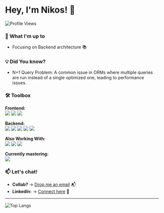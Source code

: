 # Hey, I'm Nikos! 👋  
![Profile Views](https://komarev.com/ghpvc/?username=nikos-chatzatoglou&color=blueviolet)  

### 🔭 **What I'm up to**  
- Focusing on Backend architecture 📚

### 💡  **Did You know?**  
- N+1 Query Problem: A common issue in ORMs where multiple queries are run instead of a single optimized one, leading to performance issues.

### 🛠️ **Toolbox**  
**Frontend:**  
![](https://img.shields.io/badge/TypeScript-007ACC?style=flat&logo=typescript&logoColor=white)
![](https://img.shields.io/badge/React-61DAFB?style=flat&logo=react&logoColor=black)
![](https://img.shields.io/badge/Next.js-000000?style=flat&logo=nextdotjs&logoColor=white)

**Backend:**  
![](https://img.shields.io/badge/Node.js-339933?style=flat&logo=nodedotjs&logoColor=white)
![](https://img.shields.io/badge/Express.js-000000?style=flat&logo=express&logoColor=white)
![](https://img.shields.io/badge/PostgreSQL-316192?style=flat&logo=postgresql&logoColor=white)
![](https://img.shields.io/badge/MySQL-4479A1?style=flat&logo=mysql&logoColor=white)
![](https://img.shields.io/badge/Prisma-2D3748?style=flat&logo=prisma&logoColor=white)

**Also Working With:**  
![](https://img.shields.io/badge/Solidity-363636?style=flat&logo=solidity&logoColor=white)
![](https://img.shields.io/badge/Docker-2496ED?style=flat&logo=docker&logoColor=white)
![](https://img.shields.io/badge/Go-00ADD8?style=flat&logo=go&logoColor=white)


**Currently mastering:**  
![](https://img.shields.io/badge/System_Design-FFA116?style=flat&logo=diagramsdotnet&logoColor=white)

### 📫 **Let's chat!**  
- **Collab?**  → [Drop me an email](mailto:nikoschatzatoglou.dev@gmail.com) 📬  
- **LinkedIn:** → [Connect here](https://www.linkedin.com/in/nikos-chatzatoglou-399360173) 💼  

---
![Top Langs](https://github-readme-stats.vercel.app/api/top-langs/?username=nikos-chatzatoglou&layout=compact&theme=radical)
